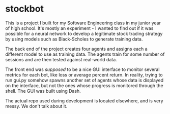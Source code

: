 # stockbot

This is a project I built for my Software Engineering class in my junior year of high school. It's mostly an experiment - I wanted to find out if it was possible for a neural network to develop a legitimate stock trading strategy by using models such as Black-Scholes to generate training data.

The back end of the project creates four agents and assigns each a different model to use as training data. The agents train for some number of sessions and are then tested against real-world data.

The front end was *supposed* to be a nice GUI interface to monitor several metrics for each bot, like loss or average percent return. In reality, trying to run gui.py somehow spawns another set of agents whose data is displayed on the interface, but not the ones whose progress is monitored through the shell. The GUI was built using Dash.

The actual repo used during development is located elsewhere, and is very messy. We don't talk about it.
